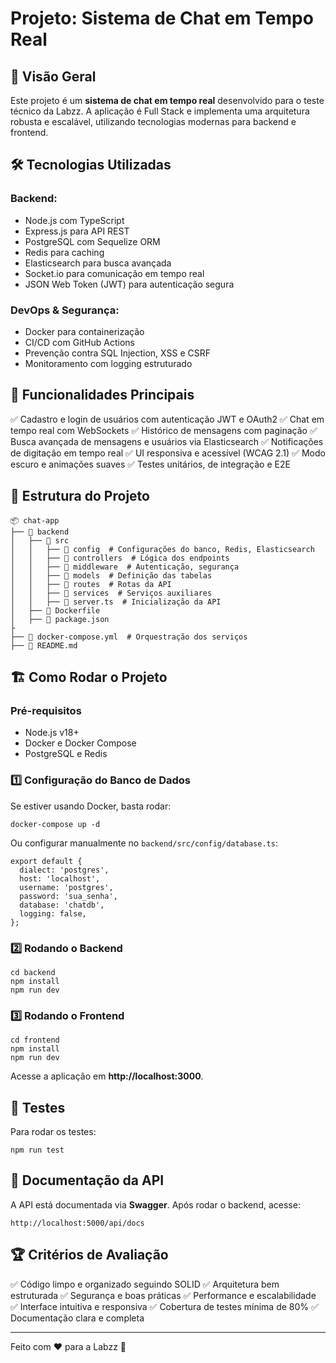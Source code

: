 # Projeto: Sistema de Chat em Tempo Real

## 📌 Visão Geral

Este projeto é um **sistema de chat em tempo real** desenvolvido para o teste técnico da Labzz. A aplicação é Full Stack e implementa uma arquitetura robusta e escalável, utilizando tecnologias modernas para backend e frontend.

## 🛠️ Tecnologias Utilizadas

### **Backend:**

- Node.js com TypeScript
- Express.js para API REST
- PostgreSQL com Sequelize ORM
- Redis para caching
- Elasticsearch para busca avançada
- Socket.io para comunicação em tempo real
- JSON Web Token (JWT) para autenticação segura


### **DevOps & Segurança:**

- Docker para containerização
- CI/CD com GitHub Actions
- Prevenção contra SQL Injection, XSS e CSRF
- Monitoramento com logging estruturado

## 🚀 Funcionalidades Principais

✅ Cadastro e login de usuários com autenticação JWT e OAuth2
✅ Chat em tempo real com WebSockets
✅ Histórico de mensagens com paginação
✅ Busca avançada de mensagens e usuários via Elasticsearch
✅ Notificações de digitação em tempo real
✅ UI responsiva e acessível (WCAG 2.1)
✅ Modo escuro e animações suaves
✅ Testes unitários, de integração e E2E

## 📂 Estrutura do Projeto

```
📦 chat-app
├── 📁 backend
│   ├── 📁 src
│   │   ├── 📁 config  # Configurações do banco, Redis, Elasticsearch
│   │   ├── 📁 controllers  # Lógica dos endpoints
│   │   ├── 📁 middleware  # Autenticação, segurança
│   │   ├── 📁 models  # Definição das tabelas
│   │   ├── 📁 routes  # Rotas da API
│   │   ├── 📁 services  # Serviços auxiliares
│   │   ├── 📄 server.ts  # Inicialização da API
│   ├── 📄 Dockerfile
│   ├── 📄 package.json
├
├── 📄 docker-compose.yml  # Orquestração dos serviços
├── 📄 README.md
```

## 🏗️ Como Rodar o Projeto

### **Pré-requisitos**

- Node.js v18+
- Docker e Docker Compose
- PostgreSQL e Redis

### **1️⃣ Configuração do Banco de Dados**

Se estiver usando Docker, basta rodar:

```
docker-compose up -d
```

Ou configurar manualmente no `backend/src/config/database.ts`:

```
export default {
  dialect: 'postgres',
  host: 'localhost',
  username: 'postgres',
  password: 'sua_senha',
  database: 'chatdb',
  logging: false,
};
```

### **2️⃣ Rodando o Backend**

```
cd backend
npm install
npm run dev
```

### **3️⃣ Rodando o Frontend**

```
cd frontend
npm install
npm run dev
```

Acesse a aplicação em **http://localhost:3000**.

## 🧪 Testes

Para rodar os testes:

```
npm run test
```

## 📜 Documentação da API

A API está documentada via **Swagger**. Após rodar o backend, acesse:

```
http://localhost:5000/api/docs
```

## 🏆 Critérios de Avaliação

✅ Código limpo e organizado seguindo SOLID
✅ Arquitetura bem estruturada
✅ Segurança e boas práticas
✅ Performance e escalabilidade
✅ Interface intuitiva e responsiva
✅ Cobertura de testes mínima de 80%
✅ Documentação clara e completa

---

Feito com ❤️ para a Labzz 🚀
